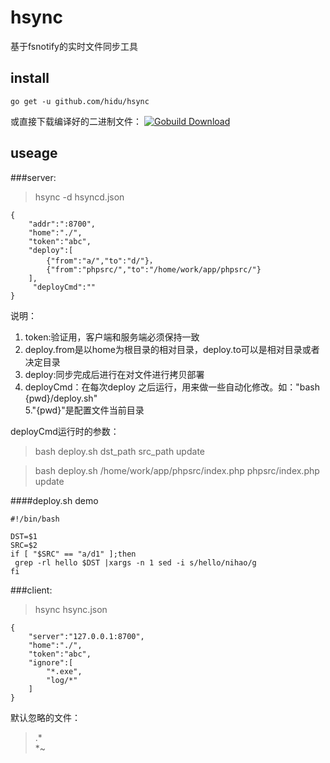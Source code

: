 hsync
===
基于fsnotify的实时文件同步工具

## install

```
go get -u github.com/hidu/hsync
```

或直接下载编译好的二进制文件：
[![Gobuild Download](http://gobuild.io/badge/github.com/hidu/hsync/downloads.svg)](http://gobuild.io/github.com/hidu/hsync)

## useage
###server:
>hsync -d hsyncd.json

```
{
    "addr":":8700",
    "home":"./",
    "token":"abc",
    "deploy":[
        {"from":"a/","to":"d/"}，
        {"from":"phpsrc/","to":"/home/work/app/phpsrc/"}
    ],
     "deployCmd":""
}
```
说明：  
1. token:验证用，客户端和服务端必须保持一致  
2. deploy.from是以home为根目录的相对目录，deploy.to可以是相对目录或者决定目录  
3. deploy:同步完成后进行在对文件进行拷贝部署  
4. deployCmd：在每次deploy 之后运行，用来做一些自动化修改。如："bash {pwd}/deploy.sh"  
5."{pwd}"是配置文件当前目录  

deployCmd运行时的参数：
>bash deploy.sh dst_path src_path update  

>bash deploy.sh /home/work/app/phpsrc/index.php phpsrc/index.php update

####deploy.sh demo
```
#!/bin/bash

DST=$1
SRC=$2
if [ "$SRC" == "a/d1" ];then
 grep -rl hello $DST |xargs -n 1 sed -i s/hello/nihao/g
fi
```

###client:
>hsync hsync.json  

```
{
    "server":"127.0.0.1:8700",
    "home":"./",
    "token":"abc",
    "ignore":[
        "*.exe",
        "log/*"
    ]
}
```

默认忽略的文件：
>.*  
>*~  